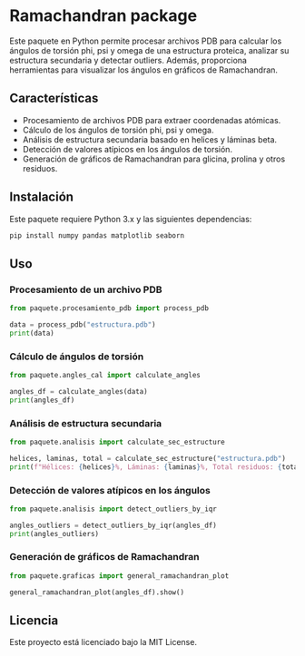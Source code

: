 # Ramachandran package

Este paquete en Python permite procesar archivos PDB para calcular los ángulos de torsión phi, psi y omega de una estructura proteica, analizar su estructura secundaria y detectar outliers. Además, proporciona herramientas para visualizar los ángulos en gráficos de Ramachandran.

## Características
- Procesamiento de archivos PDB para extraer coordenadas atómicas.
- Cálculo de los ángulos de torsión phi, psi y omega.
- Análisis de estructura secundaria basado en helices y láminas beta.
- Detección de valores atípicos en los ángulos de torsión.
- Generación de gráficos de Ramachandran para glicina, prolina y otros residuos.

## Instalación
Este paquete requiere Python 3.x y las siguientes dependencias:

```bash
pip install numpy pandas matplotlib seaborn
```


## Uso

### Procesamiento de un archivo PDB

```python
from paquete.procesamiento_pdb import process_pdb

data = process_pdb("estructura.pdb")
print(data)
```

### Cálculo de ángulos de torsión

```python
from paquete.angles_cal import calculate_angles

angles_df = calculate_angles(data)
print(angles_df)
```

### Análisis de estructura secundaria

```python
from paquete.analisis import calculate_sec_estructure

helices, laminas, total = calculate_sec_estructure("estructura.pdb")
print(f"Hélices: {helices}%, Láminas: {laminas}%, Total residuos: {total}")
```

### Detección de valores atípicos en los ángulos

```python
from paquete.analisis import detect_outliers_by_iqr

angles_outliers = detect_outliers_by_iqr(angles_df)
print(angles_outliers)
```

### Generación de gráficos de Ramachandran

```python
from paquete.graficas import general_ramachandran_plot

general_ramachandran_plot(angles_df).show()
```


## Licencia
Este proyecto está licenciado bajo la MIT License.

